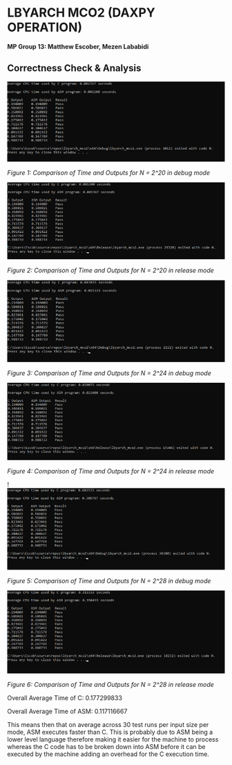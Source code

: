 # LBYARCH MCO2 (DAXPY OPERATION) 
**MP Group 13: Matthew Escober, Mezen Lababidi**

## Correctness Check & Analysis
![2^20](screenshots/n_20_debug.png)

*Figure 1: Comparison of Time and Outputs for N = 2^20 in debug mode*

![2^20](screenshots/n_20_release.png)

*Figure 2: Comparison of Time and Outputs for N = 2^20 in release mode*

![2^24](screenshots/n_24_debug.png)

*Figure 3: Comparison of Time and Outputs for N = 2^24 in debug mode*

![2^24](screenshots/n_24_release.png)

*Figure 4: Comparison of Time and Outputs for N = 2^24 in release mode*

!![2^28](screenshots/n_28_debug.png)

*Figure 5: Comparison of Time and Outputs for N = 2^28 in debug mode*

![2^28](screenshots/n_28_release.png)

*Figure 6: Comparison of Time and Outputs for N = 2^28 in release mode*

Overall Average Time of C: 0.177299833

Overall Average Time of ASM: 0.117116667

This means then that on average across 30 test runs per input size per mode, ASM executes faster than C. This is probably due to ASM being a lower level language therefore making it easier for the machine to process whereas the C code has to be broken down into ASM before it can be executed by the machine adding an overhead for the C execution time.

